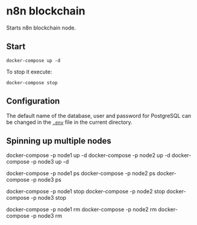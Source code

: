 # n8n blockchain

Starts n8n blockchain node.


## Start

```
docker-compose up -d
```

To stop it execute:

```
docker-compose stop
```

## Configuration

The default name of the database, user and password for PostgreSQL can be changed in the [`.env`](.env) file in the current directory.

## Spinning up multiple nodes

docker-compose -p node1 up -d
docker-compose -p node2 up -d
docker-compose -p node3 up -d

docker-compose -p node1 ps
docker-compose -p node2 ps
docker-compose -p node3 ps

docker-compose -p node1 stop
docker-compose -p node2 stop
docker-compose -p node3 stop

docker-compose -p node1 rm
docker-compose -p node2 rm
docker-compose -p node3 rm
